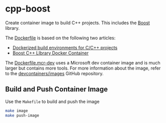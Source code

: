 # cpp-boost

Create container image to build C++ projects.  This includes the
[Boost](https://www.boost.org/) library.

The [Dockerfile](./Dockerfile) is based on the following two articles:

- [Dockerized build environments for C/C++ projects](https://ddanilov.me/dockerized-cpp-build)
- [Boost C++ LIbrary Docker Container](https://leimao.github.io/blog/Boost-Docker/)

The [Dockerfile.mcr-dev](./Dockerfile.mcr-dev) uses a Microsoft dev container image and
is much larger but contains more tools.  For more information about the image,
refer to the [devcontainers/images](https://github.com/devcontainers/images)
GitHub repository.

## Build and Push Container Image

Use the `Makefile` to build and push the image

```sh
make image
make push-image
```
